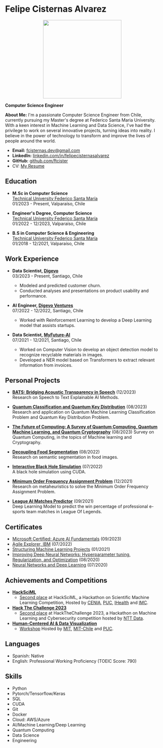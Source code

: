 # Felipe Cisternas Alvarez

<p align="center">
  <img src="https://avatars.githubusercontent.com/u/63937848?v=4" width="256"/>
</p>

**Computer Science Engineer** 

**About Me:** I'm a passionate Computer Science Engineer from Chile, currently pursuing my Master's degree at Federico Santa Maria University. With a keen interest in Machine Learning and Data Science, I've had the privilege to work on several innovative projects, turning ideas into reality. I believe in the power of technology to transform and improve the lives of people around the world.

- **Email:** [fcisternas.dev@gmail.com](mailto:fcisternas.dev@gmail.com)
- **LinkedIn:** [linkedin.com/in/felipecisternasalvarez](https://linkedin.com/in/felipecisternasalvarez)
- **GitHub:** [github.com/ftcister](https://github.com/ftcister)
- CV: [My Resume](https://ftcister.github.io/portfolio/projects/Felipe_Resume.pdf)

## Education

- **M.Sc in Computer Science**  
  [Technical University Federico Santa María](https://usm.cl/en/home/)  
  01/2023 - Present, Valparaíso, Chile

- **Engineer's Degree, Computer Science**  
  [Technical University Federico Santa María](https://usm.cl/en/home/)  
  01/2022 - 12/2023, Valparaíso, Chile

- **B.S in Computer Science & Engineering**  
  [Technical University Federico Santa María](https://usm.cl/en/home/)  
  01/2018 - 12/2021, Valparaíso, Chile

## Work Experience

- **Data Scientist, [Digevo](https://digevo.com/en/)**  
  03/2023 - Present, Santiago, Chile
  - Modeled and predicted customer churn.
  - Conducted analyses and presentations on product usability and performance.
 
- **AI Engineer, [Digevo Ventures](https://www.digevoventures.com/)**  
  07/2022 - 12/2022, Santiago, Chile  
  - Worked with Reinforcement Learning to develop a Deep Learning model that assists startups.

- **Data Scientist, [MyFuture-AI](https://myfuture.ai/)**  
  07/2021 - 12/2021, Santiago, Chile  
  - Worked on Computer Vision to develop an object detection model to recognize recyclable materials in images.
  - Developed a NER model based on Transformers to extract relevant information from invoices.

## Personal Projects

- **[BATS: Bridging Acoustic Transparency in Speech](https://ftcister.github.io/portfolio/projects/XAI.pdf)** (12/2023)  
  Research on Speech to Text Explainable AI Methods.

- **[Quantum Classification and Quantum Key Distribution](https://ftcister.github.io/portfolio/projects/Quantum_Qiskit_Paper.pdf)** (08/2023)  
  Research and application on Quantum Machine Learning Classification Problem and Quantum Key Distribution Problem.

- **[The Future of Computing: A Survey of Quantum Computing, Quantum Machine Learning, and Quantum Cryptography](https://ftcister.github.io/portfolio/projects/Survey_Cuantica.pdf)** (08/2023)
  Survey on Quantum Computing, in the topics of Machine learning and Cryptography.

- **[Decoupling Food Segmentation](https://ftcister.github.io/portfolio/projects/Proyecto_ML.pdf)** (08/2022)  
  Research on semantic segmentation in food images.

- **[Interactive Black Hole Simulation](https://github.com/ftcister/black_hole_cuda)** (07/2022)  
  A black hole simulation using CUDA.

- **[Minimum Order Frequency Assignment Problem](https://ftcister.github.io/portfolio/projects/IA_Proyecto.pdf)** (12/2021)  
  Research on metaheuristics to solve the Minimum Order Frequency Assignment Problem.

- **[League AI Matches Predictor](https://github.com/ftcister/Lol-AI-Predict)** (09/2021)  
  Deep Learning Model to predict the win percentage of professional e-sports team matches in League Of Legends.

## Certificates

- [Microsoft Certified: Azure AI Fundamentals](https://learn.microsoft.com/api/credentials/share/en-us/FelipeCisternas-5660/C7EE8D453511E660?sharingId) (09/2023)
- [Agile Explorer, IBM](https://www.credly.com/badges/b07724ee-b81f-4847-a4cd-1ec410c4e141?source=linked_in_profile) (07/2022)
- [Structuring Machine Learning Projects](https://www.coursera.org/account/accomplishments/certificate/E2CGZHB6UCGJ) (01/2021)
- [Improving Deep Neural Networks: Hyperparameter tuning, Regularization, and Optimization](https://www.coursera.org/account/accomplishments/certificate/JPQUYHSKGUTX) (08/2020)
- [Neural Networks and Deep Learning](https://www.coursera.org/account/accomplishments/certificate/BUBPU7V7CVGU) (07/2020)

## Achievements and Competitions

- **[HackSciML](https://sites.google.com/ing.puc.cl/hacksciml-rl4cenia)**  
  - [Second place](https://www.linkedin.com/feed/update/urn:li:activity:7115317516456837121/) at HackSciML, a Hackathon on Scientific Machine Learning Competition, Hosted by [CENIA](https://cenia.cl/), [PUC](https://www.uc.cl/), [IHealth](https://i-health.cl/) and [IMC](https://imc.uc.cl/).
- **[Hack The Challenge 2023](https://www.hackthechallenge.cl/)**  
  - [Second place](https://www.linkedin.com/feed/update/urn:li:activity:7115712992213618688/?updateEntityUrn=urn%3Ali%3Afs_feedUpdate%3A%28V2%2Curn%3Ali%3Aactivity%3A7115712992213618688%29) at HackTheChallenge 2023, a Hackathon on Machine Learning and Cybersecurity competition hosted by [NTT Data](https://www.nttdata.com/global/en/).
- **[Human-Centered AI & Data Visualization](https://www.media.mit.edu/projects/mit-chile-research-workshops-human-centered-artificial-intelligence-and-data-visualization/overview/)**  
  - [Workshop](https://www.linkedin.com/feed/update/urn:li:activity:7065445120761810944/) Hosted by [MIT](https://www.mit.edu/), [MIT-Chile](https://misti.mit.edu/mit-chile) and [PUC](https://www.uc.cl/). 

## Languages

- Spanish: Native
- English: Professional Working Proficiency (TOEIC Score: 790)

## Skills

- Python
- Pytorch/Tensorflow/Keras
- SQL
- CUDA
- Git
- Docker
- Cloud: AWS/Azure
- AI/Machine Learning/Deep Learning
- Quantum Computing
- Data Science
- Engineering
